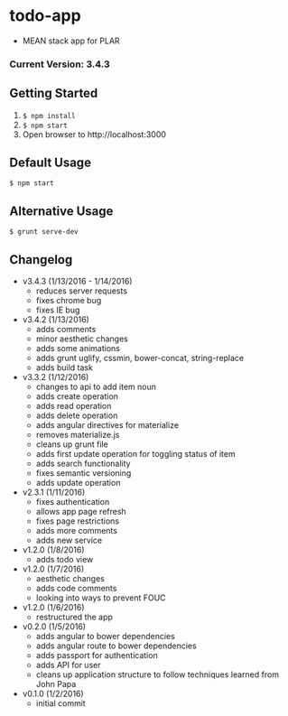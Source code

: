 # todo-app
- MEAN stack app for PLAR

### Current Version: 3.4.3

## Getting Started
1. ```$ npm install```
2. ```$ npm start```
3. Open browser to http://localhost:3000

## Default Usage
```$ npm start```

## Alternative Usage
```$ grunt serve-dev```

## Changelog
- v3.4.3 (1/13/2016 - 1/14/2016)
	- reduces server requests
	- fixes chrome bug
	- fixes IE bug
- v3.4.2 (1/13/2016)
	- adds comments
	- minor aesthetic changes
	- adds some animations
	- adds grunt uglify, cssmin, bower-concat, string-replace
	- adds build task
- v3.3.2 (1/12/2016)
	- changes to api to add item noun
	- adds create operation
	- adds read operation
	- adds delete operation
	- adds angular directives for materialize
	- removes materialize.js
	- cleans up grunt file
	- adds first update operation for toggling status of item
	- adds search functionality
	- fixes semantic versioning
	- adds update operation
- v2.3.1 (1/11/2016)
	- fixes authentication 
	- allows app page refresh
	- fixes page restrictions
	- adds more comments
	- adds new service
- v1.2.0 (1/8/2016)
	- adds todo view
- v1.2.0 (1/7/2016)
	- aesthetic changes
	- adds code comments
	- looking into ways to prevent FOUC
- v1.2.0 (1/6/2016)
	- restructured the app
- v0.2.0 (1/5/2016)
	- adds angular to bower dependencies
	- adds angular route to bower dependencies
	- adds passport for authentication
	- adds API for user
	- cleans up application structure to follow techniques learned from John Papa
- v0.1.0 (1/2/2016)
	- initial commit	
